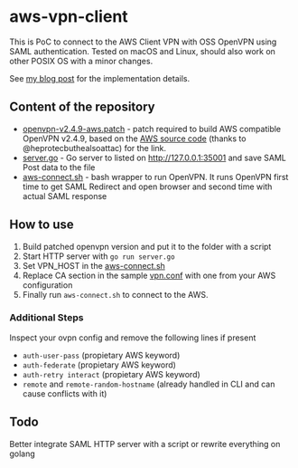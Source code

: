 # aws-vpn-client

This is PoC to connect to the AWS Client VPN with OSS OpenVPN using SAML
authentication. Tested on macOS and Linux, should also work on other POSIX OS with a minor changes.

See [my blog post](https://smallhacks.wordpress.com/2020/07/08/aws-client-vpn-internals/) for the implementation details.

## Content of the repository

- [openvpn-v2.4.9-aws.patch](openvpn-v2.4.9-aws.patch) - patch required to build
AWS compatible OpenVPN v2.4.9, based on the
[AWS source code](https://amazon-source-code-downloads.s3.amazonaws.com/aws/clientvpn/osx-v1.2.5/openvpn-2.4.5-aws-2.tar.gz) (thanks to @heprotecbuthealsoattac) for the link.
- [server.go](server.go) - Go server to listed on http://127.0.0.1:35001 and save
SAML Post data to the file
- [aws-connect.sh](aws-connect.sh) - bash wrapper to run OpenVPN. It runs OpenVPN first time to get SAML Redirect and open browser and second time with actual SAML response

## How to use

1. Build patched openvpn version and put it to the folder with a script
1. Start HTTP server with `go run server.go`
1. Set VPN_HOST in the [aws-connect.sh](aws-connect.sh)
1. Replace CA section in the sample [vpn.conf](vpn.conf) with one from your AWS configuration
1. Finally run `aws-connect.sh` to connect to the AWS.

### Additional Steps

Inspect your ovpn config and remove the following lines if present
- `auth-user-pass` (propietary AWS keyword)
- `auth-federate` (propietary AWS keyword)
- `auth-retry interact` (propietary AWS keyword)
- `remote` and `remote-random-hostname` (already handled in CLI and can cause conflicts with it)

## Todo

Better integrate SAML HTTP server with a script or rewrite everything on golang
